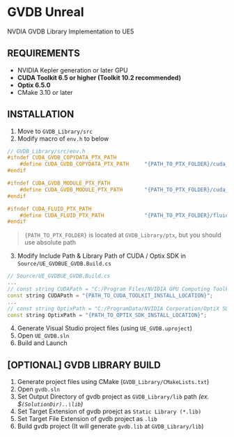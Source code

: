 # GVDB Unreal

NVDIA GVDB Library Implementation to UE5

## REQUIREMENTS

- NVIDIA Kepler generation or later GPU
- **CUDA Toolkit 6.5 or higher (Toolkit 10.2 recommended)**
- **Optix 6.5.0**
- CMake 3.10 or later

## INSTALLATION

1. Move to `GVDB_Library/src`
2. Modify macro of `env.h` to below

```cpp
// GVDB_Library/src/env.h
#ifndef CUDA_GVDB_COPYDATA_PTX_PATH
	#define	CUDA_GVDB_COPYDATA_PTX_PATH     "{PATH_TO_PTX_FOLDER}/cuda_gvdb_copydata.ptx"
#endif

#ifndef CUDA_GVDB_MODULE_PTX_PATH
	#define	CUDA_GVDB_MODULE_PTX_PATH       "{PATH_TO_PTX_FOLDER}/cuda_gvdb_module.ptx"
#endif

#ifndef CUDA_FLUID_PTX_PATH
	#define CUDA_FLUID_PTX_PATH             "{PATH_TO_PTX_FOLDER}/fluid_system_cuda.ptx"
#endif
```

> `{PATH_TO_PTX_FOLDER}` is located at `GVDB_Library/ptx`, but you should use absolute path

3. Modify Include Path & Library Path of CUDA / Optix SDK in `Source/UE_GVDBUE_GVDB.Build.cs`

```cpp
// Source/UE_GVDBUE_GVDB.Build.cs
...
// const string CUDAPath = "C:/Program Files/NVIDIA GPU Computing Toolkit/CUDA/v10.2";
const string CUDAPath = "{PATH_TO_CUDA_TOOLKIT_INSTALL_LOCATION}";
...
// const string OptixPath = "C:/ProgramData/NVIDIA Corporation/OptiX SDK 6.5.0";
const string OptixPath = "{PATH_TO_OPTIX_SDK_INSTALL_LOCATION}";
```

4. Generate Visual Studio project files (using `UE_GVDB.uproject`)
5. Open `UE_GVDB.sln`
6. Build and Launch

## [OPTIONAL] GVDB LIBRARY BUILD

1. Generate project files using CMake (`GVDB_Library/CMakeLists.txt`)
2. Open `gvdb.sln`
3. Set Output Directory of gvdb project as `GVDB_Library/lib` path _(ex. $`(SolutionDir)..\lib`)_
4. Set Target Extension of gvdb proejct as `Static Library (*.lib)`
5. Set Target File Extension of gvdb project as `.lib`
6. Build gvdb project (It will generate `gvdb.lib` at `GVDB_Library/lib`)
